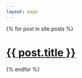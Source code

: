 ```yaml
---
layout: page
---
```

  {% for post in site.posts %}
    <h1>
      <a href="{{ post.url }}">{{ post.title }}</a>
    </h1>
  {% endfor %}
